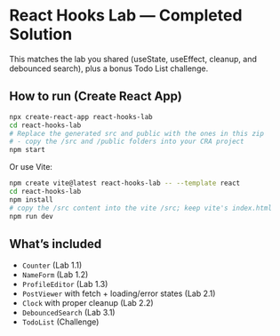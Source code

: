 # React Hooks Lab — Completed Solution

This matches the lab you shared (useState, useEffect, cleanup, and debounced search), plus a bonus Todo List challenge.

## How to run (Create React App)

```bash
npx create-react-app react-hooks-lab
cd react-hooks-lab
# Replace the generated src and public with the ones in this zip
# - copy the /src and /public folders into your CRA project
npm start
```

Or use Vite:

```bash
npm create vite@latest react-hooks-lab -- --template react
cd react-hooks-lab
npm install
# copy the /src content into the vite /src; keep vite's index.html
npm run dev
```

## What’s included
- `Counter` (Lab 1.1)
- `NameForm` (Lab 1.2)
- `ProfileEditor` (Lab 1.3)
- `PostViewer` with fetch + loading/error states (Lab 2.1)
- `Clock` with proper cleanup (Lab 2.2)
- `DebouncedSearch` (Lab 3.1)
- `TodoList` (Challenge)
